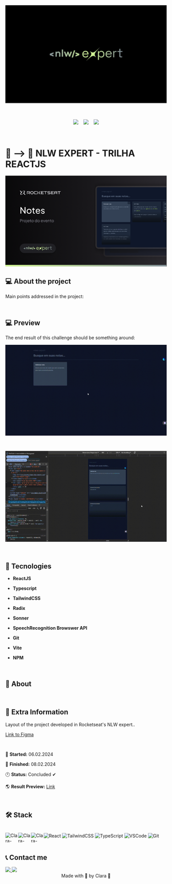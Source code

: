 <div align="center">
<img src="https://github.com/Clara-Pacheco/nlw-expert-reactjs/blob/main/src/assets/github-readme/Cover.jpg" alt="">&nbsp;&nbsp;&nbsp;

<br>
<br>
<p align="center">
<img src="https://img.shields.io/github/last-commit/Clara-Pacheco/nlw-expert-reactjs"/>&nbsp;&nbsp;&nbsp;
<img src="https://img.shields.io/github/repo-size/Clara-Pacheco/nlw-expert-reactjs"/>&nbsp;&nbsp;&nbsp;
<img src="https://img.shields.io/github/languages/count/Clara-Pacheco/nlw-expert-reactjs"/>

</div>

<br>

# 🎼 --> 📃 NLW EXPERT - TRILHA REACTJS

![Project cover](https://github.com/Clara-Pacheco/nlw-expert-reactjs/blob/main/src/assets/github-readme/cover.png)

## 💻 About the project

Main points addressed in the project:

<!-- - **React Components**;
- **React properties**;
- Conditional using ternary operator;
- Import/ Export;
- Destructuring;
- Styled Components;
- Add video to background in React;
- Aos [AOS](https://michalsnik.github.io/aos/) libray for animation;
- State react hook;
- Effects with the `transform` css property -->

<br>

## 💻 Preview

The end result of this challenge should be something around:

![Project´s preview](https://github.com/Clara-Pacheco/nlw-expert-reactjs/blob/main/src/assets/github-readme/preview1.gif)

<br>

![Project´s preview](https://github.com/Clara-Pacheco/nlw-expert-reactjs/blob/main/src/assets/github-readme/preview2.gif)

<br>

## 💾 Tecnologies

- **ReactJS**

- **Typescript**

- **TailwindCSS**

- **Radix**

- **Sonner**

- **SpeechRecognition Browswer API**

- **Git**

- **Vite**

- **NPM**

<br>

## 📝 About

<br>

## 📕 Extra Information

<p>Layout of the project developed in Rocketseat's NLW expert..</p>

[Link to Figma](https://www.figma.com/community/file/1336456128647909148)

<br>

📅 **Started:** 06.02.2024

📅 **Finished:** 08.02.2024

🕛 **Status:** Concluded ✔

🌎 **Result Preview:** [Link](https://nlw-expert-reactjs-olive.vercel.app/)

<br>

<h2> 🛠 Stack </h2>

<div style="display: inline_block"><br>
  <img align="center" alt="React" height="30" width="40" src="https://cdn.jsdelivr.net/gh/devicons/devicon/icons/react/react-original.svg" />

 <img align="center" alt="TailwindCSS" height="30" width="40" src="https://cdn.jsdelivr.net/gh/devicons/devicon@latest/icons/tailwindcss/tailwindcss-original.svg">

  <img align="center" alt="TypeScript" height="30" width="40" src="https://cdn.jsdelivr.net/gh/devicons/devicon/icons/typescript/typescript-original.svg" />
  
  <img align="center" alt="VSCode" height="30" width="40" src="https://cdn.jsdelivr.net/gh/devicons/devicon/icons/vscode/vscode-original-wordmark.svg" />
  <img align="center" alt="Git" height="30" width="40" src="https://cdn.jsdelivr.net/gh/devicons/devicon/icons/git/git-original.svg" />

  <img align="left" alt="Clara-SVG" height="30" width="40" src="https://skillicons.dev/icons?i=svg">

  <img align="left" alt="Clara-Vercel" height="30" width="40" src="https://skillicons.dev/icons?i=vercel">

  <img align="left" alt="Clara-Vite" height="30" width="40" src="https://skillicons.dev/icons?i=vite">
</div>

<br>

<h2> 📞 Contact me</h2>

<div>
    <a href="https://www.linkedin.com/in/maria-clara-pacheco/" target="_blank">
        <img src="https://img.shields.io/badge/linkedin-%230077B5.svg?style=for-the-badge&logo=linkedin&logoColor=white" target="_blank">
    </a>
    <a href = "mailto:clarapacheco27@gmail.com">
        <img src="https://img.shields.io/badge/-Gmail-%23333?style=for-the-badge&logo=gmail&logoColor=white" target="_blank">
    </a>
</div>

<div align="center">
Made with 💜 by Clara 🚀
</div>
</p>
